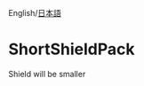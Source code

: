 English/[日本語](https://github.com/Kvr4ge/ShortShieldPack/blob/main/README-ja.md)

# ShortShieldPack
Shield will be smaller
